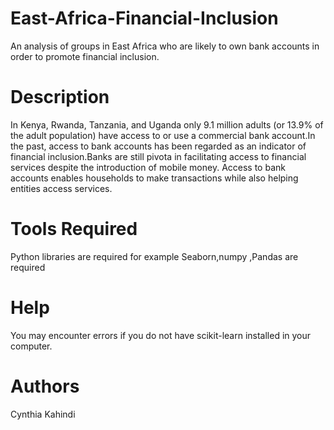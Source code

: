 # East-Africa-Financial-Inclusion

An analysis of groups in East Africa who are likely to own bank accounts in order to promote financial inclusion.
#
# Description
In Kenya, Rwanda, Tanzania, and Uganda only 9.1 million adults (or 13.9% of the adult population) have access to or use a commercial bank account.In the past, access to bank accounts has been regarded as an indicator of financial inclusion.Banks are still pivota in facilitating access to financial services despite the introduction of mobile money. Access to bank accounts enables households to make transactions while also helping entities access services.
# Tools Required
Python libraries are required for example Seaborn,numpy ,Pandas are required
#

# Help
You may encounter errors if you do not have scikit-learn installed in your computer.

# Authors
Cynthia Kahindi
